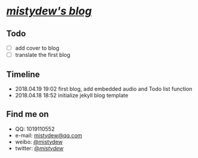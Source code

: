 # [_mistydew's blog_](https://mistydew.github.io)

## Todo
- [ ] add cover to blog
- [ ] translate the first blog

## Timeline
* 2018.04.19 19:02 first blog, add embedded audio and Todo list function
* 2018.04.18 18:52 initialize jekyll blog template

## Find me on

* QQ: 1019110552
* e-mail: mistydew@qq.com
* weibo: [@mistydew](https://weibo.com/mistydew)
* twitter: [@_mistydew_](https://twitter.com/_mistydew_)
